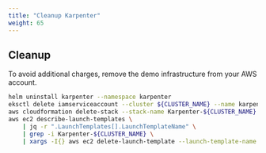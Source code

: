 ```yaml
---
title: "Cleanup Karpenter"
weight: 65
---
```


## Cleanup
To avoid additional charges, remove the demo infrastructure from your AWS account.

```bash
helm uninstall karpenter --namespace karpenter
eksctl delete iamserviceaccount --cluster ${CLUSTER_NAME} --name karpenter --namespace karpenter
aws cloudformation delete-stack --stack-name Karpenter-${CLUSTER_NAME}
aws ec2 describe-launch-templates \
    | jq -r ".LaunchTemplates[].LaunchTemplateName" \
    | grep -i Karpenter-${CLUSTER_NAME} \
    | xargs -I{} aws ec2 delete-launch-template --launch-template-name {}
```